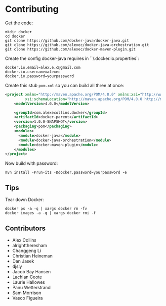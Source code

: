 Contributing
===

Get the code:

```
mkdir docker
cd docker
git clone https://github.com/docker-java/docker-java.git
git clone https://github.com/alexec/docker-java-orchestration.git
git clone https://github.com/alexec/docker-maven-plugin.git 
```

Create the config docker-java requires in ``/.docker.io.properties`:

```
docker.io.email=alex.e.c@gmail.com
docker.io.username=alexec
docker.io.password=yourpassword
```

Create this stub `pom.xml` so you can build all three at once:

```xml
<project xmlns="http://maven.apache.org/POM/4.0.0" xmlns:xsi="http://www.w3.org/2001/XMLSchema-instance"
         xsi:schemaLocation="http://maven.apache.org/POM/4.0.0 http://maven.apache.org/xsd/maven-4.0.0.xsd">
    <modelVersion>4.0.0</modelVersion>

    <groupId>com.alexecollins.docker</groupId>
    <artifactId>docker-parent</artifactId>
    <version>1.0.0-SNAPSHOT</version>
    <packaging>pom</packaging>
    <modules>
      <module>docker-java</module>
      <module>docker-java-orchestration</module>
      <module>docker-maven-plugin</module>
    </modules>
</project>
```


Now build with password:

```
mvn install -Prun-its -Ddocker.password=yourpassword -e
```

Tips
---
Tear down Docker:

	docker ps -a -q | xargs docker rm -fv
	docker images -a -q | xargs docker rmi -f
	
Contributors
---
* Alex Collins 
* alrighttheresham
* Changgeng Li
* Christian Heineman
* Dan Jasek
* djsly
* Jacob Bay Hansen
* Lachlan Coote
* Laurie Hallowes
* Panu Wetterstrand
* Sam Morrison
* Vasco Figueira

